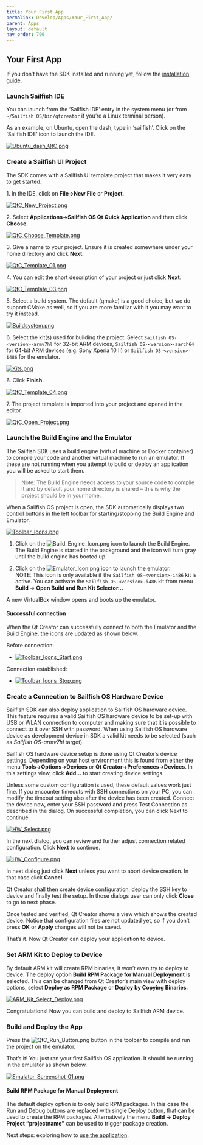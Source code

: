 ```yaml
---
title: Your First App
permalink: Develop/Apps/Your_First_App/
parent: Apps
layout: default
nav_order: 700
---
```


## Your First App

If you don’t have the SDK installed and running yet, follow the
[installation guide](/Tools/Sailfish_SDK/Installation).

### Launch Sailfish IDE

You can launch from the ‘Sailfish IDE’ entry in the system menu (or from
`~/Sailfish OS/bin/qtcreator` if you’re a Linux terminal person).

As an example, on Ubuntu, open the dash, type in ‘sailfish’. Click on
the ‘Sailfish IDE’ icon to launch the IDE.

<a href="Ubuntu_dash_QtC.png" style="width:30em;display:block">
    <img src="Ubuntu_dash_QtC.png"
         alt="Ubuntu_dash_QtC.png"
         class="md_thumbnail" style="max-width:100%"/>
</a>

### Create a Sailfish UI Project

The SDK comes with a Sailfish UI template project that makes it very
easy to get started.

1\. In the IDE, click on **File→New File** or **Project**.

<a href="QtC_New_Project.png" style="width:30em;display:block">
    <img src="QtC_New_Project.png"
         alt="QtC_New_Project.png"
         class="md_thumbnail" style="max-width:100%"/>
</a>

2\. Select **Applications→Sailfish OS Qt Quick Application** and then
click **Choose**.

<a href="QtC_Choose_Template.png" style="width:30em;display:block">
    <img src="QtC_Choose_Template.png"
         alt="QtC_Choose_Template.png"
         class="md_thumbnail" style="max-width:100%"/>
</a>

3\. Give a name to your project. Ensure it is created somewhere under
your home directory and click **Next**.

<a href="QtC_Template_01.png" style="width:30em;display:block">
    <img src="QtC_Template_01.png"
         alt="QtC_Template_01.png"
         class="md_thumbnail" style="max-width:100%"/>
</a>

4\. You can edit the short description of your project or just click
**Next**.

<a href="QtC_Template_03.png" style="width:30em;display:block">
    <img src="QtC_Template_03.png"
         alt="QtC_Template_03.png"
         class="md_thumbnail" style="max-width:100%"/>
</a>

5\. Select a build system. The default (qmake) is a good choice, but we
do support CMake as well, so if you are more familiar with it you may
want to try it instead.

<a href="Buildsystem.png" style="width:30em;display:block">
    <img src="Buildsystem.png"
         alt="Buildsystem.png"
         class="md_thumbnail" style="max-width:100%"/>
</a>

6\. Select the kit(s) used for building the project. Select
`Sailfish OS-<version>-armv7hl` for 32-bit ARM devices,
`Sailfish OS-<version>-aarch64` for 64-bit ARM devices (e.g. Sony
Xperia 10 II) or `Sailfish OS-<version>-i486` for the emulator.

<a href="Kits.png" style="width:30em;display:block">
    <img src="Kits.png"
         alt="Kits.png"
         class="md_thumbnail" style="max-width:100%"/>
</a>

6\. Click **Finish**.

<a href="QtC_Template_04.png" style="width:30em;display:block">
    <img src="QtC_Template_04.png"
         alt="QtC_Template_04.png"
         class="md_thumbnail" style="max-width:100%"/>
</a>

7\. The project template is imported into your project and opened in the
editor.

<a href="QtC_Open_Project.png" style="width:30em;display:block">
    <img src="QtC_Open_Project.png"
         alt="QtC_Open_Project.png"
         class="md_thumbnail" style="max-width:100%"/>
</a>

### Launch the Build Engine and the Emulator

The Sailfish SDK uses a build engine (virtual machine or Docker
container) to compile your code and another virtual machine to run an
emulator. If these are not running when you attempt to build or deploy
an application you will be asked to start them.

> Note: The Build Engine needs access to your source code to compile it
> and by default your home directory is shared – this is why the project
> should be in your home.

When a Sailfish OS project is open, the SDK automatically displays two
control buttons in the left toolbar for starting/stopping the Build
Engine and Emulator.

<a href="Toolbar_Icons.png" style="width:30em;display:block">
    <img src="Toolbar_Icons.png"
         alt="Toolbar_Icons.png"
         class="md_thumbnail" style="max-width:100%"/>
</a>

1. Click on the ![Build_Engine_Icon.png](/Tools/Sailfish_SDK/FAQ/Build_Engine_Icon.png "Build_Engine_Icon.png")
   icon to launch the Build Engine.\
   The Build Engine is started in the background and the icon will turn
   gray until the build engine has booted up.

1. Click on the ![Emulator_Icon.png](/Tools/Sailfish_SDK/FAQ/Emulator_Icon.png "Emulator_Icon.png")
   icon to launch the emulator.\
   NOTE: This icon is only available if the
   `Sailfish OS-<version>-i486` kit is active. You can activate the
   `Sailfish OS-<version>-i486` kit from menu **Build → Open Build and Run
   Kit Selector…**

A new VirtualBox window opens and boots up the emulator.

#### Successful connection

When the Qt Creator can successfully connect to both the Emulator and
the Build Engine, the icons are updated as shown below.

Before connection:

  -
    <a href="Toolbar_Icons_Start.png" style="width:30em;display:block">
    <img src="Toolbar_Icons_Start.png"
         alt="Toolbar_Icons_Start.png"
         class="md_thumbnail" style="max-width:100%"/>
</a>

Connection established:

  -
    <a href="Toolbar_Icons_Stop.png" style="width:30em;display:block">
    <img src="Toolbar_Icons_Stop.png"
         alt="Toolbar_Icons_Stop.png"
         class="md_thumbnail" style="max-width:100%"/>
</a>

### Create a Connection to Sailfish OS Hardware Device

Sailfish SDK can also deploy application to Sailfish OS hardware device.
This feature requires a valid Sailfish OS hardware device to be set-up
with USB or WLAN connection to computer and making sure that it is
possible to connect to it over SSH with password. When using Sailfish OS
hardware device as development device in SDK a valid kit needs to be
selected (such as *Sailfish OS-armv7hl* target).

Sailfish OS hardware device setup is done using Qt Creator’s device
settings. Depending on your host environment this is found from either
the menu **Tools→Options→Devices** or **Qt
Creator→Preferences→Devices**. In this settings view, click **Add…**
to start creating device settings.

Unless some custom configuration is used, these default values work just
fine. If you encounter timeouts with SSH connections on your PC, you can
modify the timeout setting also after the device has been created.
Connect the device now, enter your SSH password and press Test
Connection as described in the dialog. On successful completion, you can
click Next to continue.

<a href="HW_Select.png" style="width:30em;display:block">
    <img src="HW_Select.png"
         alt="HW_Select.png"
         class="md_thumbnail" style="max-width:100%"/>
</a>

In the next dialog, you can review and further adjust connection related
configuration. Click **Next** to continue.

<a href="HW_Configure.png" style="width:30em;display:block">
    <img src="HW_Configure.png"
         alt="HW_Configure.png"
         class="md_thumbnail" style="max-width:100%"/>
</a>

In next dialog just click **Next** unless you want to abort device
creation. In that case click **Cancel**.

Qt Creator shall then create device configuration, deploy the SSH key to
device and finally test the setup. In those dialogs user can only click
**Close** to go to next phase.

Once tested and verified, Qt Creator shows a view which shows the
created device. Notice that configuration files are not updated yet, so
if you don’t press **OK** or **Apply** changes will not be saved.

That’s it. Now Qt Creator can deploy your application to device.

### Set ARM Kit to Deploy to Device

By default ARM kit will create RPM binaries, it won’t even try to deploy
to device. The deploy option **Build RPM Package for Manual Deployment**
is selected. This can be changed from Qt Creator’s main view with deploy
options, select **Deploy as RPM Package** or **Deploy by Copying
Binaries**.

<a href="ARM_Kit_Select_Deploy.png" style="width:30em;display:block">
    <img src="ARM_Kit_Select_Deploy.png"
         alt="ARM_Kit_Select_Deploy.png"
         class="md_thumbnail" style="max-width:100%"/>
</a>

Congratulations\! Now you can build and deploy to Sailfish ARM device.

### Build and Deploy the App

Press the ![QtC_Run_Button.png](QtC_Run_Button.png "QtC_Run_Button.png")
button in the toolbar to compile and run the
project on the emulator.

That’s it\! You just ran your first Sailfish OS application. It should
be running in the emulator as shown below.

<a href="Emulator_Screenshot_01.png" style="width:30em;display:block">
    <img src="Emulator_Screenshot_01.png"
         alt="Emulator_Screenshot_01.png"
         class="md_thumbnail" style="max-width:100%"/>
</a>

#### Build RPM Package for Manual Deployment

The default deploy option is to only build RPM packages. In this case
the Run and Debug buttons are replaced with single Deploy button, that
can be used to create the RPM packages. Alternatively the menu **Build →
Deploy Project “projectname”** can be used to trigger package creation.

Next steps: exploring how to [use the
application](/Develop/Apps/Using_Sailfish_OS_Apps).
